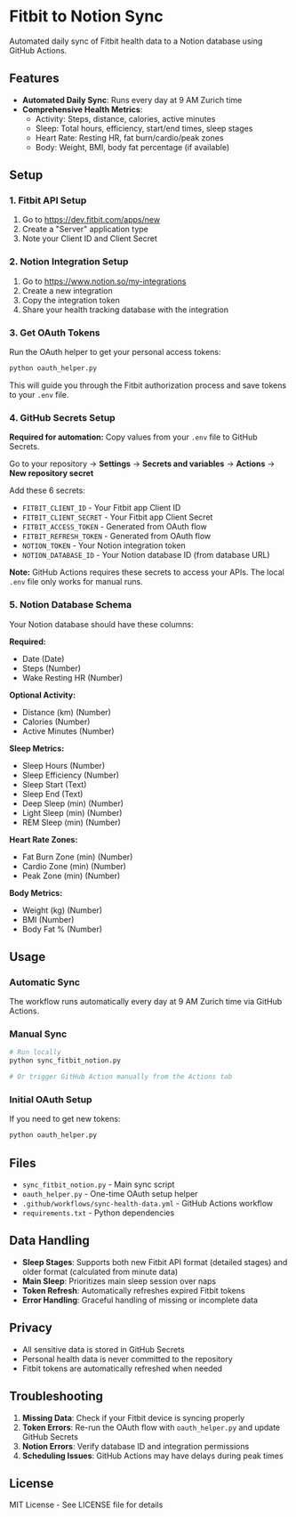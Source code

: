 # Fitbit to Notion Sync

Automated daily sync of Fitbit health data to a Notion database using GitHub Actions.

## Features

- **Automated Daily Sync**: Runs every day at 9 AM Zurich time
- **Comprehensive Health Metrics**:
  - Activity: Steps, distance, calories, active minutes
  - Sleep: Total hours, efficiency, start/end times, sleep stages
  - Heart Rate: Resting HR, fat burn/cardio/peak zones
  - Body: Weight, BMI, body fat percentage (if available)

## Setup

### 1. Fitbit API Setup
1. Go to https://dev.fitbit.com/apps/new
2. Create a "Server" application type
3. Note your Client ID and Client Secret

### 2. Notion Integration Setup
1. Go to https://www.notion.so/my-integrations
2. Create a new integration
3. Copy the integration token
4. Share your health tracking database with the integration

### 3. Get OAuth Tokens
Run the OAuth helper to get your personal access tokens:
```bash
python oauth_helper.py
```
This will guide you through the Fitbit authorization process and save tokens to your `.env` file.

### 4. GitHub Secrets Setup
**Required for automation:** Copy values from your `.env` file to GitHub Secrets.

Go to your repository → **Settings** → **Secrets and variables** → **Actions** → **New repository secret**

Add these 6 secrets:
- `FITBIT_CLIENT_ID` - Your Fitbit app Client ID
- `FITBIT_CLIENT_SECRET` - Your Fitbit app Client Secret  
- `FITBIT_ACCESS_TOKEN` - Generated from OAuth flow
- `FITBIT_REFRESH_TOKEN` - Generated from OAuth flow
- `NOTION_TOKEN` - Your Notion integration token
- `NOTION_DATABASE_ID` - Your Notion database ID (from database URL)

**Note:** GitHub Actions requires these secrets to access your APIs. The local `.env` file only works for manual runs.

### 5. Notion Database Schema
Your Notion database should have these columns:

**Required:**
- Date (Date)
- Steps (Number)
- Wake Resting HR (Number)

**Optional Activity:**
- Distance (km) (Number)
- Calories (Number)
- Active Minutes (Number)

**Sleep Metrics:**
- Sleep Hours (Number)
- Sleep Efficiency (Number)
- Sleep Start (Text)
- Sleep End (Text)
- Deep Sleep (min) (Number)
- Light Sleep (min) (Number)
- REM Sleep (min) (Number)

**Heart Rate Zones:**
- Fat Burn Zone (min) (Number)
- Cardio Zone (min) (Number)
- Peak Zone (min) (Number)

**Body Metrics:**
- Weight (kg) (Number)
- BMI (Number)
- Body Fat % (Number)

## Usage

### Automatic Sync
The workflow runs automatically every day at 9 AM Zurich time via GitHub Actions.

### Manual Sync
```bash
# Run locally
python sync_fitbit_notion.py

# Or trigger GitHub Action manually from the Actions tab
```

### Initial OAuth Setup
If you need to get new tokens:
```bash
python oauth_helper.py
```

## Files

- `sync_fitbit_notion.py` - Main sync script
- `oauth_helper.py` - One-time OAuth setup helper
- `.github/workflows/sync-health-data.yml` - GitHub Actions workflow
- `requirements.txt` - Python dependencies

## Data Handling

- **Sleep Stages**: Supports both new Fitbit API format (detailed stages) and older format (calculated from minute data)
- **Main Sleep**: Prioritizes main sleep session over naps
- **Token Refresh**: Automatically refreshes expired Fitbit tokens
- **Error Handling**: Graceful handling of missing or incomplete data

## Privacy

- All sensitive data is stored in GitHub Secrets
- Personal health data is never committed to the repository
- Fitbit tokens are automatically refreshed when needed

## Troubleshooting

1. **Missing Data**: Check if your Fitbit device is syncing properly
2. **Token Errors**: Re-run the OAuth flow with `oauth_helper.py` and update GitHub Secrets
3. **Notion Errors**: Verify database ID and integration permissions
4. **Scheduling Issues**: GitHub Actions may have delays during peak times

## License

MIT License - See LICENSE file for details